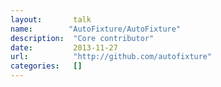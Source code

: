 ```yaml
---
layout:       talk
name:        "AutoFixture/AutoFixture"
description:  "Core contributor"
date:         2013-11-27
url:          "http://github.com/autofixture"
categories:   []
---
```

